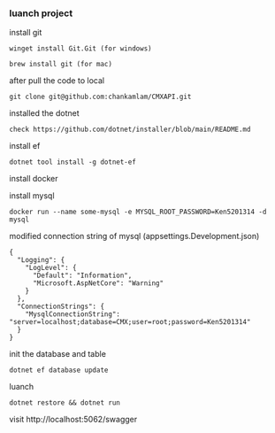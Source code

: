 ﻿

### luanch project
install git
```
winget install Git.Git (for windows)

brew install git (for mac)
```

after pull the code to local
```
git clone git@github.com:chankamlam/CMXAPI.git
```

installed the dotnet
```
check https://github.com/dotnet/installer/blob/main/README.md
```

install ef
```
dotnet tool install -g dotnet-ef
```

install docker

install mysql
```
docker run --name some-mysql -e MYSQL_ROOT_PASSWORD=Ken5201314 -d mysql
```

modified connection string of mysql (appsettings.Development.json)
```
{
  "Logging": {
    "LogLevel": {
      "Default": "Information",
      "Microsoft.AspNetCore": "Warning"
    }
  },
  "ConnectionStrings": {
    "MysqlConnectionString": "server=localhost;database=CMX;user=root;password=Ken5201314"
  }
}

```
init the database and table
```
dotnet ef database update
```

luanch 
```
dotnet restore && dotnet run
```
visit http://localhost:5062/swagger
